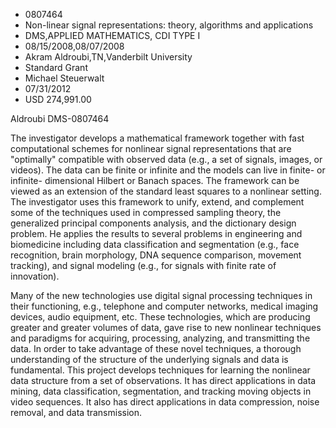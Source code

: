 
* 0807464
* Non-linear signal representations: theory, algorithms and applications
* DMS,APPLIED MATHEMATICS, CDI TYPE I
* 08/15/2008,08/07/2008
* Akram Aldroubi,TN,Vanderbilt University
* Standard Grant
* Michael Steuerwalt
* 07/31/2012
* USD 274,991.00

Aldroubi DMS-0807464

The investigator develops a mathematical framework together with fast
computational schemes for nonlinear signal representations that are "optimally"
compatible with observed data (e.g., a set of signals, images, or videos). The
data can be finite or infinite and the models can live in finite- or infinite-
dimensional Hilbert or Banach spaces. The framework can be viewed as an
extension of the standard least squares to a nonlinear setting. The investigator
uses this framework to unify, extend, and complement some of the techniques used
in compressed sampling theory, the generalized principal components analysis,
and the dictionary design problem. He applies the results to several problems in
engineering and biomedicine including data classification and segmentation
(e.g., face recognition, brain morphology, DNA sequence comparison, movement
tracking), and signal modeling (e.g., for signals with finite rate of
innovation).

Many of the new technologies use digital signal processing techniques in their
functioning, e.g., telephone and computer networks, medical imaging devices,
audio equipment, etc. These technologies, which are producing greater and
greater volumes of data, gave rise to new nonlinear techniques and paradigms for
acquiring, processing, analyzing, and transmitting the data. In order to take
advantage of these novel techniques, a thorough understanding of the structure
of the underlying signals and data is fundamental. This project develops
techniques for learning the nonlinear data structure from a set of observations.
It has direct applications in data mining, data classification, segmentation,
and tracking moving objects in video sequences. It also has direct applications
in data compression, noise removal, and data transmission.
